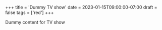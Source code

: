 +++
title = 'Dummy TV show'
date = 2023-01-15T09:00:00-07:00
draft = false
tags = ['red']
+++

Dummy content for TV show